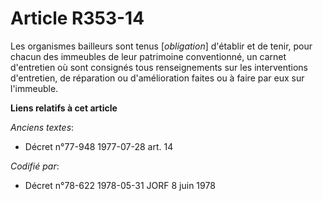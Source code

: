 # Article R353-14

Les organismes bailleurs sont tenus [*obligation*] d'établir et de tenir, pour chacun des immeubles de leur patrimoine
conventionné, un carnet d'entretien où sont consignés tous renseignements sur les interventions d'entretien, de réparation ou
d'amélioration faites ou à faire par eux sur l'immeuble.

**Liens relatifs à cet article**

_Anciens textes_:

  - Décret n°77-948 1977-07-28 art. 14

_Codifié par_:

  - Décret n°78-622 1978-05-31 JORF 8 juin 1978
